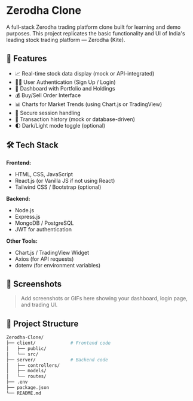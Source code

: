 # Zerodha Clone

A full-stack Zerodha trading platform clone built for learning and demo purposes. This project replicates the basic functionality and UI of India's leading stock trading platform — Zerodha (Kite).

## 🚀 Features

- 📈 Real-time stock data display (mock or API-integrated)
- 🧑‍💼 User Authentication (Sign Up / Login)
- 💼 Dashboard with Portfolio and Holdings
- 💰 Buy/Sell Order Interface
- 📊 Charts for Market Trends (using Chart.js or TradingView)
- 🔐 Secure session handling
- 🧾 Transaction history (mock or database-driven)
- 🌓 Dark/Light mode toggle (optional)

## 🛠️ Tech Stack

**Frontend:**
- HTML, CSS, JavaScript
- React.js (or Vanilla JS if not using React)
- Tailwind CSS / Bootstrap (optional)

**Backend:**
- Node.js
- Express.js
- MongoDB / PostgreSQL
- JWT for authentication

**Other Tools:**
- Chart.js / TradingView Widget
- Axios (for API requests)
- dotenv (for environment variables)

## 📸 Screenshots

> Add screenshots or GIFs here showing your dashboard, login page, and trading UI.

## 📂 Project Structure

```bash
Zerodha-Clone/
├── client/             # Frontend code
│   ├── public/
│   └── src/
├── server/             # Backend code
│   ├── controllers/
│   ├── models/
│   └── routes/
├── .env
├── package.json
└── README.md
